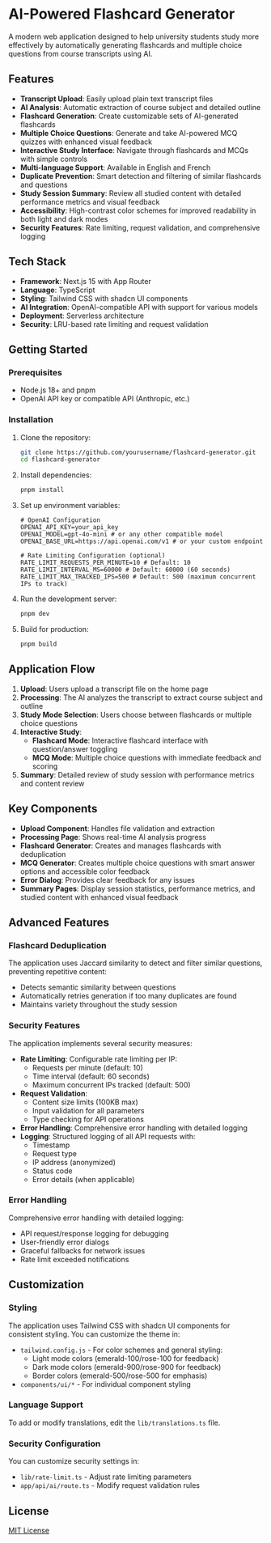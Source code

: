 # AI-Powered Flashcard Generator

A modern web application designed to help university students study more effectively by automatically generating flashcards and multiple choice questions from course transcripts using AI.

## Features

- **Transcript Upload**: Easily upload plain text transcript files
- **AI Analysis**: Automatic extraction of course subject and detailed outline
- **Flashcard Generation**: Create customizable sets of AI-generated flashcards
- **Multiple Choice Questions**: Generate and take AI-powered MCQ quizzes with enhanced visual feedback
- **Interactive Study Interface**: Navigate through flashcards and MCQs with simple controls
- **Multi-language Support**: Available in English and French
- **Duplicate Prevention**: Smart detection and filtering of similar flashcards and questions
- **Study Session Summary**: Review all studied content with detailed performance metrics and visual feedback
- **Accessibility**: High-contrast color schemes for improved readability in both light and dark modes
- **Security Features**: Rate limiting, request validation, and comprehensive logging

## Tech Stack

- **Framework**: Next.js 15 with App Router
- **Language**: TypeScript
- **Styling**: Tailwind CSS with shadcn UI components
- **AI Integration**: OpenAI-compatible API with support for various models
- **Deployment**: Serverless architecture
- **Security**: LRU-based rate limiting and request validation

## Getting Started

### Prerequisites

- Node.js 18+ and pnpm
- OpenAI API key or compatible API (Anthropic, etc.)

### Installation

1. Clone the repository:
   ```bash
   git clone https://github.com/yourusername/flashcard-generator.git
   cd flashcard-generator
   ```

2. Install dependencies:
   ```bash
   pnpm install
   ```

3. Set up environment variables:
   ```
   # OpenAI Configuration
   OPENAI_API_KEY=your_api_key
   OPENAI_MODEL=gpt-4o-mini # or any other compatible model
   OPENAI_BASE_URL=https://api.openai.com/v1 # or your custom endpoint

   # Rate Limiting Configuration (optional)
   RATE_LIMIT_REQUESTS_PER_MINUTE=10 # Default: 10
   RATE_LIMIT_INTERVAL_MS=60000 # Default: 60000 (60 seconds)
   RATE_LIMIT_MAX_TRACKED_IPS=500 # Default: 500 (maximum concurrent IPs to track)
   ```

4. Run the development server:
   ```bash
   pnpm dev
   ```

5. Build for production:
   ```bash
   pnpm build
   ```

## Application Flow

1. **Upload**: Users upload a transcript file on the home page
2. **Processing**: The AI analyzes the transcript to extract course subject and outline
3. **Study Mode Selection**: Users choose between flashcards or multiple choice questions
4. **Interactive Study**: 
   - **Flashcard Mode**: Interactive flashcard interface with question/answer toggling
   - **MCQ Mode**: Multiple choice questions with immediate feedback and scoring
5. **Summary**: Detailed review of study session with performance metrics and content review

## Key Components

- **Upload Component**: Handles file validation and extraction
- **Processing Page**: Shows real-time AI analysis progress
- **Flashcard Generator**: Creates and manages flashcards with deduplication
- **MCQ Generator**: Creates multiple choice questions with smart answer options and accessible color feedback
- **Error Dialog**: Provides clear feedback for any issues
- **Summary Pages**: Display session statistics, performance metrics, and studied content with enhanced visual feedback

## Advanced Features

### Flashcard Deduplication

The application uses Jaccard similarity to detect and filter similar questions, preventing repetitive content:

- Detects semantic similarity between questions
- Automatically retries generation if too many duplicates are found
- Maintains variety throughout the study session

### Security Features

The application implements several security measures:

- **Rate Limiting**: Configurable rate limiting per IP:
  - Requests per minute (default: 10)
  - Time interval (default: 60 seconds)
  - Maximum concurrent IPs tracked (default: 500)
- **Request Validation**: 
  - Content size limits (100KB max)
  - Input validation for all parameters
  - Type checking for API operations
- **Error Handling**: Comprehensive error handling with detailed logging
- **Logging**: Structured logging of all API requests with:
  - Timestamp
  - Request type
  - IP address (anonymized)
  - Status code
  - Error details (when applicable)

### Error Handling

Comprehensive error handling with detailed logging:

- API request/response logging for debugging
- User-friendly error dialogs
- Graceful fallbacks for network issues
- Rate limit exceeded notifications

## Customization

### Styling

The application uses Tailwind CSS with shadcn UI components for consistent styling. You can customize the theme in:
- `tailwind.config.js` - For color schemes and general styling:
  - Light mode colors (emerald-100/rose-100 for feedback)
  - Dark mode colors (emerald-900/rose-900 for feedback)
  - Border colors (emerald-500/rose-500 for emphasis)
- `components/ui/*` - For individual component styling

### Language Support

To add or modify translations, edit the `lib/translations.ts` file.

### Security Configuration

You can customize security settings in:
- `lib/rate-limit.ts` - Adjust rate limiting parameters
- `app/api/ai/route.ts` - Modify request validation rules

## License

[MIT License](LICENSE) 